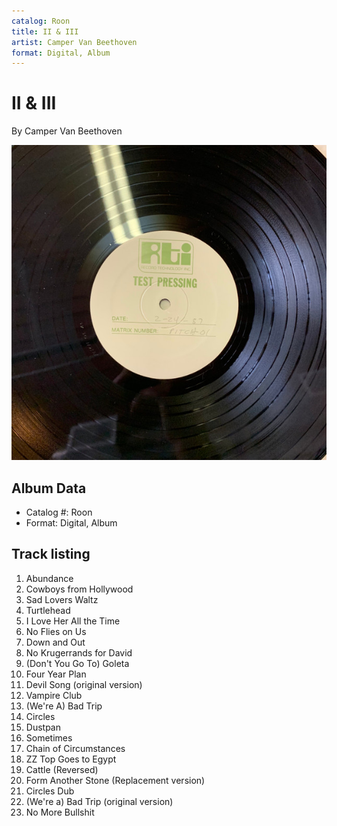 ```yaml
---
catalog: Roon
title: II & III
artist: Camper Van Beethoven
format: Digital, Album
---
```


# II & III

By Camper Van Beethoven

![](../../assets/albumcovers/Camper_Van_Beethoven-II_and_III.png)

## Album Data

- Catalog #: Roon
- Format: Digital, Album


## Track listing


1. Abundance
2. Cowboys from Hollywood
3. Sad Lovers Waltz
4. Turtlehead
5. I Love Her All the Time
6. No Flies on Us
7. Down and Out
8. No Krugerrands for David
9. (Don't You Go To) Goleta
10. Four Year Plan
11. Devil Song (original version)
12. Vampire Club
13. (We're A) Bad Trip
14. Circles
15. Dustpan
16. Sometimes
17. Chain of Circumstances
18. ZZ Top Goes to Egypt
19. Cattle (Reversed)
20. Form Another Stone (Replacement version)
21. Circles Dub
22. (We're a) Bad Trip (original version)
23. No More Bullshit

